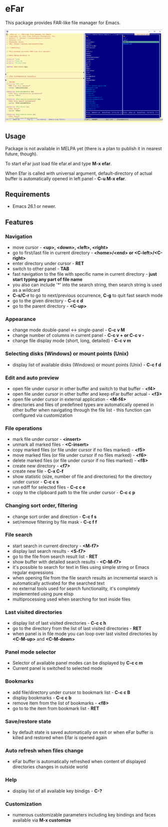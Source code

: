 # eFar

This package provides FAR-like file manager for Emacs.

![](efar.png)

## Usage
Package is not available in MELPA yet (there is a plan to publish it in nearest future, though).

To start eFar just load file efar.el and type **M-x efar**.

When Efar is called with universal argument, default-directory of actual buffer is automatically opened in left panel - **C-u M-x efar**.

## Requirements
* Emacs 26.1 or newer.

## Features

### Navigation
* move cursor - **\<up\>, \<down\>, \<left\>, \<right\>**
* go to first/last file in current directory - **\<home\>/\<end\> or \<C-left\>/\<C-right\>**
* enter directory under cursor - **RET**
* switch to other panel - **TAB**
* fast navigation to the file with specific name in current directory - **just start typing any part of file name**
* you also can include \'*\' into the search string, then search string is used as a wildcard
* **C-s/C-r** to go to next/previous occurrence, **C-g** to quit fast search mode
* go to the given directory - **C-c c d**
* go to the parent directory - **\<C-up\>**

### Appearance
* change mode double-panel <-> single-panel - **C-c v M**
* change number of columns in current panel - **C-c v +   or   C-c v -**
* change file display mode (short, long, detailed) - **C-c v m**

### Selecting disks (Windows) or mount points (Unix)
* display list of available disks (Windows) or mount points (Unix) - **C-c f d**

### Edit and auto preview
* open file under cursor in other buffer and switch to that buffer - **\<f4\>**
* open file under cursor in other buffer and keep eFar buffer actual - **\<f3\>**
* open file under cursor in external application - **\<M-f4\>**
* directories and files of predefined types are automatically opened in other buffer when navigating through the file list - this function can configured via customization
 
### File operations
* mark file under cursor - **\<insert\>**
* unmark all marked files - **\<C-insert\>**
* copy marked files (or file under cursor if no files marked) - **\<f5\>**
* move marked files (or file under cursor if no files marked) - **\<f6\>**
* delete marked files (or file under cursor if no files marked) - **\<f8\>**
* create new directory - **\<f7\>**
* create new file - **C-x C-f**
* show statistic (size, number of file and directories) for the directory under cursor - **C-c c s**
* run ediff for selected files - **C-c c e**
* copy to the clipboard path to the file under cursor - **C-c c p**

### Changing sort order, filtering
* change sort order and direction - **C-c f s**
* set/remove filtering by file mask - **C-c f f**

### File search
* start search in current directory - **\<M-f7\>**
* display last search results - **\<S-f7\>**
* go to the file from search result list - **RET**
* show buffer with detailed search results - **\<C-M-f7\>**
* it's possible to search for text in files using simple string or Emacs regular expressions
* when opening file from the file search results an incremental search is automatically activated for the searched text
* no external tools used for search functionality, it's completely implemented using pure elisp
* multiprocessing used when searching for text inside files

### Last visited directories
* display list of last visited directories - **C-c c h**
* go to the directory from the list of last visited directories - **RET**
* when panel is in file mode you can loop over last visited directories by **\<C-M-up\>** and **\<C-M-down\>**

### Panel mode selector
* Selector of available panel modes can be displayed by **C-c c m**
* Current panel is switched to selected mode

### Bookmarks
* add file/directory under cursor to bookmark list - **C-c c B**
* display bookmarks - **C-c c b**
* remove item from the list of bookmarks - **\<f8\>**
* go to to the item from bookmark list - **RET**

### Save/restore state
* by default state is saved automatically on exit or when eFar buffer is killed and restored when Efar is opened again

### Auto refresh when files change
* eFar buffer is automatically refreshed when content of displayed directories changes in outside world

### Help
* display list of all available key bindigs - **C-?**

### Customization
* numerous customizable parameters including key bindings and faces available via **M-x customize**
